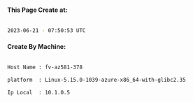 
   
#### This Page Create at:

```bash

2023-06-21 - 07:50:53 UTC

```

#### Create By Machine:

```bash

Host Name : fv-az581-378

platform  : Linux-5.15.0-1039-azure-x86_64-with-glibc2.35

Ip Local  : 10.1.0.5

```

